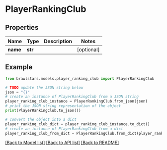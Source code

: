 # PlayerRankingClub


## Properties

Name | Type | Description | Notes
------------ | ------------- | ------------- | -------------
**name** | **str** |  | [optional] 

## Example

```python
from brawlstars.models.player_ranking_club import PlayerRankingClub

# TODO update the JSON string below
json = "{}"
# create an instance of PlayerRankingClub from a JSON string
player_ranking_club_instance = PlayerRankingClub.from_json(json)
# print the JSON string representation of the object
print(PlayerRankingClub.to_json())

# convert the object into a dict
player_ranking_club_dict = player_ranking_club_instance.to_dict()
# create an instance of PlayerRankingClub from a dict
player_ranking_club_from_dict = PlayerRankingClub.from_dict(player_ranking_club_dict)
```
[[Back to Model list]](../README.md#documentation-for-models) [[Back to API list]](../README.md#documentation-for-api-endpoints) [[Back to README]](../README.md)


